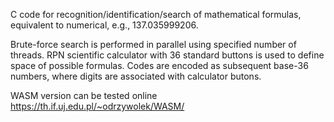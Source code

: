 C code for recognition/identification/search of mathematical formulas, equivalent to numerical, e.g.,  137.035999206. 

Brute-force search is performed in parallel using specified number of threads. 
RPN scientific calculator with 36 standard buttons is used to define space of possible formulas. 
Codes are encoded as subsequent base-36 numbers, where digits are associated with calculator butons. 

WASM version can be tested online https://th.if.uj.edu.pl/~odrzywolek/WASM/

